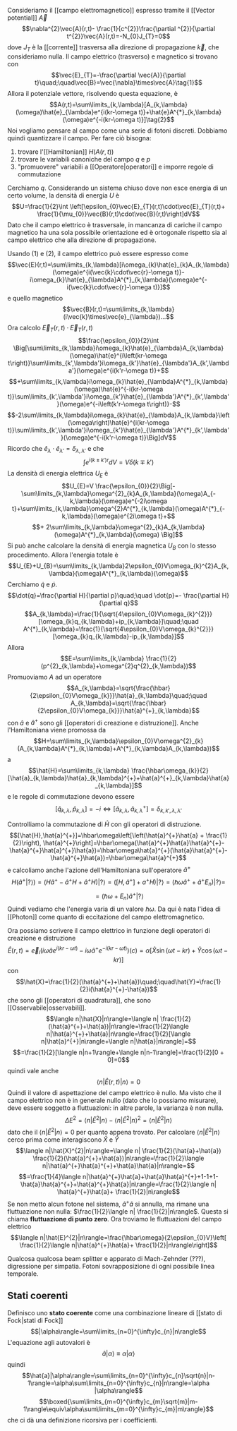 Consideriamo il [[campo elettromagnetico]] espresso tramite il [[Vector potential]] $\vec{A}$
$$\nabla^{2}\vec{A}(r,t)- \frac{1}{c^{2}}\frac{\partial ^{2}}{\partial t^{2}}\vec{A}(r,t)=-N_{0}J_{T}=0$$
dove $J_{T}$ è la [[corrente]] trasversa alla direzione di propagazione $\vec{k}$, che consideriamo nulla. Il campo elettrico (trasverso) e magnetico si trovano con
$$\vec{E}_{T}=-\frac{\partial \vec{A}}{\partial t}\quad;\quad\vec{B}=\vec{\nabla}\times\vec{A}\tag{1}$$
Allora il potenziale vettore, risolvendo questa equazione, è
$$A(r,t)=\sum\limits_{k,\lambda}[A_{k,\lambda}(\omega)\hat{e}_{\lambda}e^{i(kr-\omega t)}+\hat{e}A^{*}_{k,\lambda}(\omega)e^{-i(kr-\omega t)}]\tag{2}$$
Noi vogliamo pensare al campo come una serie di fotoni discreti. Dobbiamo quindi quantizzare il campo. Per fare ciò bisogna:
1. trovare l'[[Hamiltonian]] $H(A(r,t))$
2. trovare le variabili canoniche del campo $q$ e $p$
3. "promuovere" variabili a [[Operatore|operatori]] e imporre regole di commutazione

Cerchiamo $q$. Considerando un sistema chiuso dove non esce energia di un certo volume, la densità di energia $U$ è
$$U=\frac{1}{2}\int \left[\epsilon_{0}\vec{E}_{T}(r,t)\cdot\vec{E}_{T}(r,t)+ \frac{1}{\mu_{0}}\vec{B}(r,t)\cdot\vec{B}(r,t)\right]dV$$
Dato che il campo elettrico è trasversale, in mancanza di cariche il campo magnetico ha una sola possibile orientazione ed è ortogonale rispetto sia al campo elettrico che alla direzione di propagazione.

Usando $(1)$ e $(2)$, il campo elettrico può essere espresso come
$$\vec{E}(r,t)=\sum\limits_{k,\lambda}[i\omega_{k}\hat{e}_{k}A_{k,\lambda}(\omega)e^{i(\vec{k}\cdot\vec{r}-\omega t)}-i\omega_{k}\hat{e}_{\lambda}A^{*}_{k,\lambda}(\omega)e^{-i(\vec{k}\cdot\vec{r}-\omega t)}]$$
e quello magnetico
$$\vec{B}(r,t)=\sum\limits_{k,\lambda}(i\vec{k}\times\vec{e}_{\lambda})...$$
Ora calcolo $\vec{E}_{T}(r,t)\cdot\vec{E}_{T}(r,t)$
$$\frac{\epsilon_{0}}{2}\int \Big[\sum\limits_{k,\lambda}i\omega_{k}\hat{e}_{\lambda}A_{k,\lambda}(\omega)\hat{e}^{i\left(kr-\omega t\right)}\sum\limits_{k',\lambda'}i\omega_{k'}\hat{e}_{\lambda'}A_{k',\lambda'}(\omega)e^{i(k'r-\omega t)}+$$
$$+\sum\limits_{k,\lambda}i\omega_{k}\hat{e}_{\lambda}A^{*}_{k,\lambda}(\omega)\hat{e}^{-i(kr-\omega t)}\sum\limits_{k',\lambda'}i\omega_{k'}\hat{e}_{\lambda'}A^{*}_{k',\lambda'}(\omega)e^{-i\left(k'r-\omega t\right)}-$$
$$-2\sum\limits_{k,\lambda}i\omega_{k}\hat{e}_{\lambda}A_{k,\lambda}\left(\omega\right)\hat{e}^{i(kr-\omega t)}\sum\limits_{k',\lambda'}i\omega_{k'}\hat{e}_{\lambda'}A^{*}_{k',\lambda'}(\omega)e^{-i(k'r-\omega t)}\Big]dV$$
Ricordo che $\hat{e}_\lambda\cdot\hat{e}_{\lambda'}=\delta_{\lambda,\lambda'}$ e che
$$\int e^{i(k\pm k')r}dV=V\delta(k\mp k')$$
La densità di energia elettrica $U_{E}$ è
$$U_{E}=V \frac{\epsilon_{0}}{2}\Big[-\sum\limits_{k,\lambda}\omega^{2}_{k}A_{k,\lambda}(\omega)A_{-k,\lambda}(\omega)e^{-2i\omega t}+\sum\limits_{k,\lambda}\omega^{2}A^{*}_{k,\lambda}(\omega)A^{*}_{-k,\lambda}(\omega)e^{2i\omega t}+$$
$$+ 2\sum\limits_{k,\lambda}\omega^{2}_{k}A_{k,\lambda}(\omega)A^{*}_{k,\lambda}(\omega) \Big]$$
Si può anche calcolare la densità di energia magnetica $U_{B}$ con lo stesso procedimento. Allora l'energia totale è
$$U_{E}+U_{B}=\sum\limits_{k,\lambda}2\epsilon_{0}V\omega_{k}^{2}A_{k,\lambda}(\omega)A^{*}_{k,\lambda}(\omega)$$
Cerchiamo $\dot{q}$ e $\dot{p}$.
$$\dot{q}=\frac{\partial H}{\partial p}\quad;\quad \dot{p}=- \frac{\partial H}{\partial q}$$
$$A_{k,\lambda}=\frac{1}{\sqrt{4\epsilon_{0}V\omega_{k}^{2}}}[\omega_{k}q_{k,\lambda}+ip_{k,\lambda}]\quad;\quad A^{*}_{k,\lambda}=\frac{1}{\sqrt{4\epsilon_{0}V\omega_{k}^{2}}}[\omega_{k}q_{k,\lambda}-ip_{k,\lambda}]$$
Allora
$$E=\sum\limits_{k,\lambda} \frac{1}{2}(p^{2}_{k,\lambda}+\omega^{2}q^{2}_{k,\lambda})$$
Promuoviamo $A$ ad un operatore
$$A_{k,\lambda}=\sqrt{\frac{\hbar}{2\epsilon_{0}V\omega_{k}}}\hat{a}_{k,\lambda}\quad;\quad A_{k,\lambda}=\sqrt{\frac{\hbar}{2\epsilon_{0}V\omega_{k}}}\hat{a}^{+}_{k,\lambda}$$
con $\hat{a}$ e $\hat{a}^{+}$ sono gli [[operatori di creazione e distruzione]]. Anche l'Hamiltoniana viene promossa da
$$H=\sum\limits_{k,\lambda}\epsilon_{0}V\omega^{2}_{k}(A_{k,\lambda}A^{*}_{k,\lambda}+A^{*}_{k,\lambda}A_{k,\lambda})$$
a
$$\hat{H}=\sum\limits_{k,\lambda} \frac{\hbar\omega_{k}}{2}[\hat{a}_{k,\lambda}\hat{a}_{k,\lambda}^{+}+\hat{a}^{+}_{k,\lambda}\hat{a}_{k,\lambda}]$$
e le regole di commutazione devono essere
$$[\hat{q}_{k,\lambda},\hat{p}_{k,\lambda}]=-i \Leftrightarrow [\hat{a}_{k,\lambda},\hat{a}_{k,\lambda}^{+}]=\delta_{k,k',\lambda,\lambda'}$$

Controlliamo la commutazione di $\hat{H}$ con gli operatori di distruzione.
$$[\hat{H},\hat{a}^{+}]=\hbar\omega\left[\left(\hat{a}^{+}\hat{a} + \frac{1}{2}\right), \hat{a}^{+}\right]=\hbar\omega(\hat{a}^{+}\hat{a}\hat{a}^{+}-\hat{a}^{+}\hat{a}^{+}\hat{a})=\hbar\omega\hat{a}^{+}(\hat{a}\hat{a}^{+}-\hat{a}^{+}\hat{a})=\hbar\omega\hat{a}^{+}$$
e calcoliamo anche l'azione dell'Hamiltoniana sull'operatore $\hat{a}^{+}$
$$H(\hat{a}^{+}|?\rangle)=(H\hat{a}^{+}-\hat{a}^{+}H+\hat{a}^{+}H)|?\rangle=([H,\hat{a}^{+}]+a^{+}H)|?\rangle=(\hbar\omega\hat{a}^{+}+\hat{a}^{+}E_{n})|?\rangle=$$
$$=(\hbar\omega+E_{n})\hat{a}^{+}|?\rangle$$
Quindi vediamo che l'energia varia di un valore $\hbar\omega$. Da qui è nata l'idea di [[Photon]] come quanto di eccitazione del campo elettromagnetico.

Ora possiamo scrivere il campo elettrico in funzione degli operatori di creazione e distruzione
$$\hat{E}(r,t)=\vec{e}_{i}(i\omega\hat{a}e^{i(kr-\omega t)}-i\omega\hat{a}^{+}e^{-i(kr-\omega t)})(c)=\alpha[\hat{X}\sin(\omega t-kr)+\hat{Y}\cos(\omega t-kr)]$$
con
$$\hat{X}=\frac{1}{2}(\hat{a}^{+}+\hat{a})\quad;\quad\hat{Y}=\frac{1}{2}i(\hat{a}^{+}-\hat{a})$$
che sono gli [[operatori di quadratura]], che sono [[Osservabile|osservabili]].
$$\langle n|\hat{X}|n\rangle=\langle n| \frac{1}{2}(\hat{a}^{+}+\hat{a})|n\rangle=\frac{1}{2}\langle n|\hat{a}^{+}+\hat{a}|n\rangle=\frac{1}{2}[\langle n|\hat{a}^{+}|n\rangle+\langle n|\hat{a}|n\rangle]=$$
$$=\frac{1}{2}[\langle n|n+1\rangle+\langle n|n-1\rangle]=\frac{1}{2}[0 + 0]=0$$
quindi vale anche
$$\langle n|\hat{E}(r,t)|n\rangle=0$$
Quindi il valore di aspettazione del campo elettrico è nullo. Ma visto che il campo elettrico non è in generale nullo (dato che lo possiamo misurare), deve essere soggetto a fluttuazioni: in altre parole, la varianza è non nulla.
$$\Delta E^{2}=\langle n|\hat{E}^{2}|n\rangle-\langle n|\hat{E}^{2}|n\rangle^{2}=\langle n|\hat{E}^{2}|n\rangle$$
dato che il $\langle n|\hat{E}^{2}|n\rangle=0$ per quanto appena trovato. Per calcolare $\langle n|\hat{E}^{2}|n\rangle$ cerco prima come interagiscono $\hat{X}$ e $\hat{Y}$
$$\langle n|\hat{X}^{2}|n\rangle=\langle n| \frac{1}{2}(\hat{a}+\hat{a}) \frac{1}{2}(\hat{a}^{+}+\hat{a})|n\rangle=\frac{1}{2}\langle n|\hat{a}^{+}\hat{a}^{+}+\hat{a}\hat{a}|n\rangle=$$
$$=\frac{1}{4}\langle n|\hat{a}^{+}\hat{a}+\hat{a}\hat{a}^{+}+1-1+1-\hat{a}\hat{a}^{+}+\hat{a}^{+}\hat{a}|n\rangle=\frac{1}{2}\langle n| \hat{a}^{+}\hat{a}+ \frac{1}{2}|n\rangle$$
Se non metto alcun fotone nel sistema, $\hat{a}^{+}\hat{a}$ si annulla, ma rimane una fluttuazione non nulla: $\frac{1}{2}\langle n| \frac{1}{2}|n\rangle$. Questa si chiama **fluttuazione di punto zero**. Ora troviamo le fluttuazioni del campo elettrico
$$\langle n|\hat{E}^{2}|n\rangle=\frac{\hbar\omega}{2\epsilon_{0}V}\left[ \frac{1}{2}\langle n|\hat{a}^{+}\hat{a}+ \frac{1}{2}|n\rangle\right]$$

Qualcosa qualcosa beam splitter e apparato di Mach-Zehnder (???), digressione per simpatia. Fotoni sovrapposizione di ogni possibile linea temporale.
## Stati coerenti
Definisco uno **stato coerente** come una combinazione lineare di [[stato di Fock|stati di Fock]]
$$|\alpha\rangle=\sum\limits_{n=0}^{\infty}c_{n}|n\rangle$$
L'equazione agli autovalori è
$$\hat{a}|\alpha\rangle\equiv\alpha|\alpha\rangle$$
quindi
$$\hat{a}|\alpha\rangle=\sum\limits_{n=0}^{\infty}c_{n}\sqrt{n}|n-1\rangle=\alpha\sum\limits_{n=0}^{\infty}c_{n}|n\rangle=\alpha |\alpha\rangle$$
$$\boxed{\sum\limits_{m=0}^{\infty}c_{m}\sqrt{m}|m-1\rangle\equiv\alpha\sum\limits_{m=0}^{\infty}c_{m}|m\rangle}$$
che ci dà una definizione ricorsiva per i coefficienti.